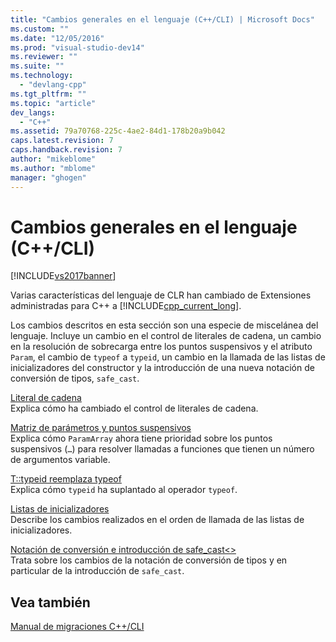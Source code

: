 ```yaml
---
title: "Cambios generales en el lenguaje (C++/CLI) | Microsoft Docs"
ms.custom: ""
ms.date: "12/05/2016"
ms.prod: "visual-studio-dev14"
ms.reviewer: ""
ms.suite: ""
ms.technology: 
  - "devlang-cpp"
ms.tgt_pltfrm: ""
ms.topic: "article"
dev_langs: 
  - "C++"
ms.assetid: 79a70768-225c-4ae2-84d1-178b20a9b042
caps.latest.revision: 7
caps.handback.revision: 7
author: "mikeblome"
ms.author: "mblome"
manager: "ghogen"
---
```

# Cambios generales en el lenguaje (C++/CLI)
[!INCLUDE[vs2017banner](../assembler/inline/includes/vs2017banner.md)]

Varias características del lenguaje de CLR han cambiado de Extensiones administradas para C\+\+ a [!INCLUDE[cpp_current_long](../dotnet/includes/cpp_current_long_md.md)].  
  
 Los cambios descritos en esta sección son una especie de miscelánea del lenguaje.  Incluye un cambio en el control de literales de cadena, un cambio en la resolución de sobrecarga entre los puntos suspensivos y el atributo `Param`, el cambio de `typeof` a `typeid`, un cambio en la llamada de las listas de inicializadores del constructor y la introducción de una nueva notación de conversión de tipos, `safe_cast`.  
  
 [Literal de cadena](../dotnet/string-literal.md)  
 Explica cómo ha cambiado el control de literales de cadena.  
  
 [Matriz de parámetros y puntos suspensivos](../dotnet/param-array-and-ellipsis.md)  
 Explica cómo `ParamArray` ahora tiene prioridad sobre los puntos suspensivos \(`…`\) para resolver llamadas a funciones que tienen un número de argumentos variable.  
  
 [T::typeid reemplaza typeof](../dotnet/typeof-goes-to-t-typeid.md)  
 Explica cómo `typeid` ha suplantado al operador `typeof`.  
  
 [Listas de inicializadores](../dotnet/initializer-lists.md)  
 Describe los cambios realizados en el orden de llamada de las listas de inicializadores.  
  
 [Notación de conversión e introducción de safe\_cast\<\>](../dotnet/cast-notation-and-introduction-of-safe-cast-angles.md)  
 Trata sobre los cambios de la notación de conversión de tipos y en particular de la introducción de `safe_cast`.  
  
## Vea también  
 [Manual de migraciones C\+\+\/CLI](../dotnet/cpp-cli-migration-primer.md)